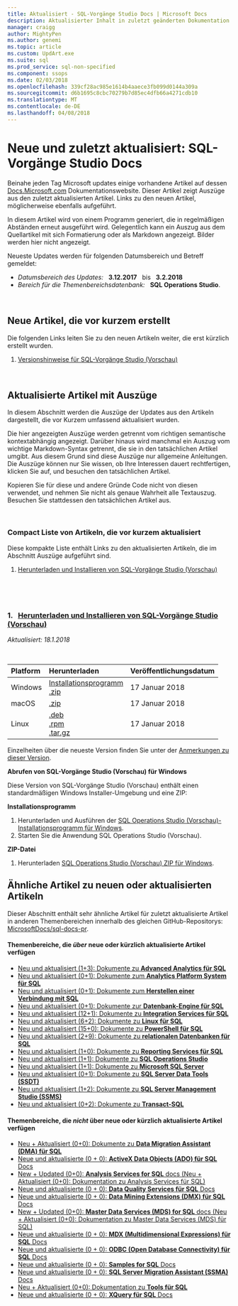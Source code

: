 ```yaml
---
title: Aktualisiert - SQL-Vorgänge Studio Docs | Microsoft Docs
description: Aktualisierter Inhalt in zuletzt geänderten Dokumentation für SQL-Vorgänge Studio Codeausschnitte anzeigen
manager: craigg
author: MightyPen
ms.author: genemi
ms.topic: article
ms.custom: UpdArt.exe
ms.suite: sql
ms.prod_service: sql-non-specified
ms.component: ssops
ms.date: 02/03/2018
ms.openlocfilehash: 339cf28ac985e1614b4aaece3fb099d0144a309a
ms.sourcegitcommit: d6b1695c8cbc70279b7d85ec4dfb66a4271cdb10
ms.translationtype: MT
ms.contentlocale: de-DE
ms.lasthandoff: 04/08/2018
---
```

# <a name="new-and-recently-updated-sql-operations-studio-docs"></a>Neue und zuletzt aktualisiert: SQL-Vorgänge Studio Docs



Beinahe jeden Tag Microsoft updates einige vorhandene Artikel auf dessen [Docs.Microsoft.com](http://docs.microsoft.com/) Dokumentationswebsite. Dieser Artikel zeigt Auszüge aus den zuletzt aktualisierten Artikel. Links zu den neuen Artikel, möglicherweise ebenfalls aufgeführt.

In diesem Artikel wird von einem Programm generiert, die in regelmäßigen Abständen erneut ausgeführt wird. Gelegentlich kann ein Auszug aus dem Quellartikel mit sich Formatierung oder als Markdown angezeigt. Bilder werden hier nicht angezeigt.

Neueste Updates werden für folgenden Datumsbereich und Betreff gemeldet:



- *Datumsbereich des Updates:* &nbsp; **3.12.2017** &nbsp; bis &nbsp; **3.2.2018**
- *Bereich für die Themenbereichsdatenbank:* &nbsp; **SQL Operations Studio**.




&nbsp;

## <a name="new-articles-created-recently"></a>Neue Artikel, die vor kurzem erstellt

Die folgenden Links leiten Sie zu den neuen Artikeln weiter, die erst kürzlich erstellt wurden.


1. [Versionshinweise für SQL-Vorgänge Studio (Vorschau)](release-notes.md)



&nbsp;

## <a name="updated-articles-with-excerpts"></a>Aktualisierte Artikel mit Auszüge

In diesem Abschnitt werden die Auszüge der Updates aus den Artikeln dargestellt, die vor Kurzem umfassend aktualisiert wurden.

Die hier angezeigten Auszüge werden getrennt vom richtigen semantische kontextabhängig angezeigt. Darüber hinaus wird manchmal ein Auszug vom wichtige Markdown-Syntax getrennt, die sie in den tatsächlichen Artikel umgibt. Aus diesem Grund sind diese Auszüge nur allgemeine Anleitungen. Die Auszüge können nur Sie wissen, ob Ihre Interessen dauert rechtfertigen, klicken Sie auf, und besuchen den tatsächlichen Artikel.

Kopieren Sie für diese und andere Gründe Code nicht von diesen verwendet, und nehmen Sie nicht als genaue Wahrheit alle Textauszug. Besuchen Sie stattdessen den tatsächlichen Artikel aus.





&nbsp;

<a name="compactupdatedlist"/>

### <a name="compact-list-of-articles-updated-recently"></a>Compact Liste von Artikeln, die vor kurzem aktualisiert

Diese kompakte Liste enthält Links zu den aktualisierten Artikeln, die im Abschnitt Auszüge aufgeführt sind.

1. [Herunterladen und Installieren von SQL-Vorgänge Studio (Vorschau)](#TitleNum_1)




&nbsp;

&nbsp;

<a name="TitleNum_1"/>

### <a name="1-nbsp-download-and-install-sql-operations-studio-previewdownloadmd"></a>1. &nbsp; [Herunterladen und Installieren von SQL-Vorgänge Studio (Vorschau)](download.md)

*Aktualisiert: 18.1.2018* &nbsp; &nbsp; &nbsp; &nbsp; &nbsp; 

<!-- Source markdown line 24.  ms.author= "sstein".  -->

&nbsp;


<!-- git diff --ignore-all-space --unified=0 092e48dd5607eecc0e322b5051b4adf0c5aeeb30 6b4f80ad54c599e4354303a736f62e9715f99a32  (PR=4662  ,  Filename=download.md  ,  Dirpath=docs\sql-operations-studio\  ,  MergeCommitSha40=6c54e67818ec7b0a2e3c1f6e8aca0fdf65e6625f) -->



|Platform|Herunterladen|Veröffentlichungsdatum|
|:---|:---|:---|
|Windows|[Installationsprogramm](https://go.microsoft.com/fwlink/?linkid=866480)<br>[.zip](https://go.microsoft.com/fwlink/?linkid=866479)|17 Januar 2018 |
|macOS|[.zip](https://go.microsoft.com/fwlink/?linkid=866481)|17 Januar 2018 |
|Linux|[.deb](https://go.microsoft.com/fwlink/?linkid=866484)<br>[.rpm](https://go.microsoft.com/fwlink/?linkid=866483)<br>[.tar.gz](https://go.microsoft.com/fwlink/?linkid=866482)|17 Januar 2018|

Einzelheiten über die neueste Version finden Sie unter der [Anmerkungen zu dieser Version](release-notes.md).

**Abrufen von SQL-Vorgänge Studio (Vorschau) für Windows**


Diese Version von SQL-Vorgänge Studio (Vorschau) enthält einen standardmäßigen Windows Installer-Umgebung und eine ZIP:

**Installationsprogramm**

1. Herunterladen und Ausführen der [SQL Operations Studio (Vorschau)-Installationsprogramm für Windows](https://go.microsoft.com/fwlink/?linkid=866480).
1. Starten Sie die Anwendung SQL Operations Studio (Vorschau).


**ZIP-Datei**

1. Herunterladen [SQL Operations Studio (Vorschau) ZIP für Windows](https://go.microsoft.com/fwlink/?linkid=866479).







## <a name="similar-articles-about-new-or-updated-articles"></a>Ähnliche Artikel zu neuen oder aktualisierten Artikeln

Dieser Abschnitt enthält sehr ähnliche Artikel für zuletzt aktualisierte Artikel in anderen Themenbereichen innerhalb des gleichen GitHub-Repositorys: [MicrosoftDocs/sql-docs-pr](https://github.com/MicrosoftDocs/sql-docs/).


#### <a name="subject-areas-that-do-have-new-or-recently-updated-articles"></a>Themenbereiche, die *über* neue oder kürzlich aktualisierte Artikel verfügen


- [Neu und aktualisiert (1+3):&nbsp;Dokumente zu **Advanced Analytics für SQL**](../advanced-analytics/new-updated-advanced-analytics.md)
- [Neu und aktualisiert (0+1):&nbsp;Dokumente zum **Analytics Platform System für SQL**](../analytics-platform-system/new-updated-analytics-platform-system.md)
- [Neu und aktualisiert (0+1):&nbsp;Dokumente zum **Herstellen einer Verbindung mit SQL**](../connect/new-updated-connect.md)
- [Neu und aktualisiert (0+1):&nbsp;Dokumente zur **Datenbank-Engine für SQL**](../database-engine/new-updated-database-engine.md)
- [Neu und aktualisiert (12+1): Dokumente zu **Integration Services für SQL**](../integration-services/new-updated-integration-services.md)
- [Neu und aktualisiert (6+2):&nbsp;Dokumente zu **Linux für SQL**](../linux/new-updated-linux.md)
- [Neu und aktualisiert (15+0): Dokumente zu **PowerShell für SQL**](../powershell/new-updated-powershell.md)
- [Neu und aktualisiert (2+9):&nbsp;Dokumente zu **relationalen Datenbanken für SQL**](../relational-databases/new-updated-relational-databases.md)
- [Neu und aktualisiert (1+0):&nbsp;Dokumente zu **Reporting Services für SQL**](../reporting-services/new-updated-reporting-services.md)
- [Neu und aktualisiert (1+1):&nbsp;Dokumente zu **SQL Operations Studio**](../sql-operations-studio/new-updated-sql-operations-studio.md)
- [Neu und aktualisiert (1+1):&nbsp;Dokumente zu **Microsoft SQL Server**](../sql-server/new-updated-sql-server.md)
- [Neu und aktualisiert (0+1):&nbsp;Dokumente zu **SQL Server Data Tools (SSDT)**](../ssdt/new-updated-ssdt.md)
- [Neu und aktualisiert (1+2):&nbsp;Dokumente zu **SQL Server Management Studio (SSMS)**](../ssms/new-updated-ssms.md)
- [Neu und aktualisiert (0+2):&nbsp;Dokumente zu **Transact-SQL**](../t-sql/new-updated-t-sql.md)



#### <a name="subject-areas-that-do-not-have-any-new-or-recently-updated-articles"></a>Themenbereiche, die *nicht* über neue oder kürzlich aktualisierte Artikel verfügen


- [Neu + Aktualisiert (0+0): Dokumente zu **Data Migration Assistant (DMA) für SQL**](../dma/new-updated-dma.md)
- [Neue und aktualisierte (0 + 0): **ActiveX Data Objects (ADO) für SQL** Docs](../ado/new-updated-ado.md)
- [New + Updated (0+0): **Analysis Services for SQL** docs (Neu + Aktualisiert (0+0): Dokumentation zu Analysis Services für SQL)](../analysis-services/new-updated-analysis-services.md)
- [Neue und aktualisierte (0 + 0): **Data Quality Services für SQL** Docs](../data-quality-services/new-updated-data-quality-services.md)
- [Neue und aktualisierte (0 + 0): **Data Mining Extensions (DMX) für SQL** Docs](../dmx/new-updated-dmx.md)
- [New + Updated (0+0): **Master Data Services (MDS) for SQL** docs (Neu + Aktualisiert (0+0): Dokumentation zu Master Data Services (MDS) für SQL)](../master-data-services/new-updated-master-data-services.md)
- [Neue und aktualisierte (0 + 0): **MDX (Multidimensional Expressions) für SQL** Docs](../mdx/new-updated-mdx.md)
- [Neue und aktualisierte (0 + 0): **ODBC (Open Database Connectivity) für SQL** Docs](../odbc/new-updated-odbc.md)
- [Neue und aktualisierte (0 + 0): **Samples for SQL** Docs](../samples/new-updated-samples.md)
- [Neue und aktualisierte (0 + 0): **SQL Server Migration Assistant (SSMA)** Docs](../ssma/new-updated-ssma.md)
- [Neu + Aktualisiert (0+0): Dokumentation zu **Tools für SQL**](../tools/new-updated-tools.md)
- [Neue und aktualisierte (0 + 0): **XQuery für SQL** Docs](../xquery/new-updated-xquery.md)



